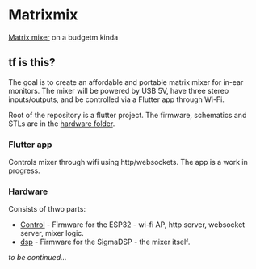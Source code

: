 # Matrixmix

[Matrix mixer](https://en.wikipedia.org/wiki/Matrix_mixer) on a budgetm kinda

## tf is this?

The goal is to create an affordable and portable matrix mixer for in-ear monitors. The mixer will be powered by USB 5V, have three stereo inputs/outputs, and be controlled via a Flutter app through Wi-Fi.

Root of the repository is a flutter project. The firmware, schematics and STLs are in the [hardware folder](hardware).

### Flutter app
Controls mixer through wifi using http/websockets. The app is a work in progress.

### Hardware
Consists of thwo parts:
- [Control](hardware/control) - Firmware for the ESP32 - wi-fi AP, http server, websocket server, mixer logic.
- [dsp](hardware/dsp) - Firmware for the SigmaDSP - the mixer itself.

_to be continued..._